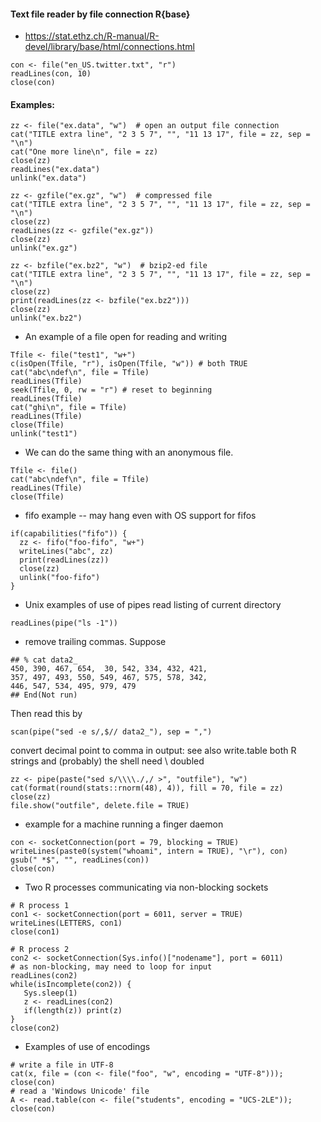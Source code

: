 
#### Text file reader by file connection R{base}

  - https://stat.ethz.ch/R-manual/R-devel/library/base/html/connections.html
  
 ```
con <- file("en_US.twitter.txt", "r")
readLines(con, 10)
close(con) 
```
#### Examples:
```
zz <- file("ex.data", "w")  # open an output file connection
cat("TITLE extra line", "2 3 5 7", "", "11 13 17", file = zz, sep = "\n")
cat("One more line\n", file = zz)
close(zz)
readLines("ex.data")
unlink("ex.data")
```
```
zz <- gzfile("ex.gz", "w")  # compressed file
cat("TITLE extra line", "2 3 5 7", "", "11 13 17", file = zz, sep = "\n")
close(zz)
readLines(zz <- gzfile("ex.gz"))
close(zz)
unlink("ex.gz")
```
```
zz <- bzfile("ex.bz2", "w")  # bzip2-ed file
cat("TITLE extra line", "2 3 5 7", "", "11 13 17", file = zz, sep = "\n")
close(zz)
print(readLines(zz <- bzfile("ex.bz2")))
close(zz)
unlink("ex.bz2")
```

 -  An example of a file open for reading and writing
```
Tfile <- file("test1", "w+")
c(isOpen(Tfile, "r"), isOpen(Tfile, "w")) # both TRUE
cat("abc\ndef\n", file = Tfile)
readLines(Tfile)
seek(Tfile, 0, rw = "r") # reset to beginning
readLines(Tfile)
cat("ghi\n", file = Tfile)
readLines(Tfile)
close(Tfile)
unlink("test1")
```


-  We can do the same thing with an anonymous file.
```
Tfile <- file()
cat("abc\ndef\n", file = Tfile)
readLines(Tfile)
close(Tfile)
```

- fifo example -- may hang even with OS support for fifos
```
if(capabilities("fifo")) {
  zz <- fifo("foo-fifo", "w+")
  writeLines("abc", zz)
  print(readLines(zz))
  close(zz)
  unlink("foo-fifo")
}
```
 - Unix examples of use of pipes
  read listing of current directory

```
readLines(pipe("ls -1"))
```
 - remove trailing commas.  Suppose
```
## % cat data2_
450, 390, 467, 654,  30, 542, 334, 432, 421,
357, 497, 493, 550, 549, 467, 575, 578, 342,
446, 547, 534, 495, 979, 479
## End(Not run)
```
Then read this by

```
scan(pipe("sed -e s/,$// data2_"), sep = ",")
```


 convert decimal point to comma in output: see also write.table
 both R strings and (probably) the shell need \ doubled
 ```
zz <- pipe(paste("sed s/\\\\./,/ >", "outfile"), "w")
cat(format(round(stats::rnorm(48), 4)), fill = 70, file = zz)
close(zz)
file.show("outfile", delete.file = TRUE)
```
- example for a machine running a finger daemon
```
con <- socketConnection(port = 79, blocking = TRUE)
writeLines(paste0(system("whoami", intern = TRUE), "\r"), con)
gsub(" *$", "", readLines(con))
close(con)
```
- Two R processes communicating via non-blocking sockets

```
# R process 1
con1 <- socketConnection(port = 6011, server = TRUE)
writeLines(LETTERS, con1)
close(con1)
```

```
# R process 2
con2 <- socketConnection(Sys.info()["nodename"], port = 6011)
# as non-blocking, may need to loop for input
readLines(con2)
while(isIncomplete(con2)) {
   Sys.sleep(1)
   z <- readLines(con2)
   if(length(z)) print(z)
}
close(con2)
```

- Examples of use of encodings
```
# write a file in UTF-8
cat(x, file = (con <- file("foo", "w", encoding = "UTF-8"))); close(con)
# read a 'Windows Unicode' file
A <- read.table(con <- file("students", encoding = "UCS-2LE")); close(con)
```
